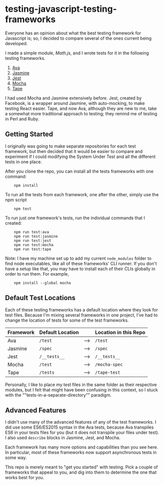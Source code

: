 # testing-javascript-testing-frameworks

Everyone has an opinion about what the best testing framework for Javascript is; so, I decided to compare several of the ones current being developed.

I made a simple module, *Math.js*, and I wrote tests for it in the following testing frameworks.

1. [Ava](https://github.com/avajs/ava)
2. [Jasmine](http://jasmine.github.io/)
3. [Jest](https://facebook.github.io/jest/)
4. [Mocha](https://mochajs.org/)
5. [Tape](https://github.com/substack/tape)

I had used Mocha and Jasmine extensively before. Jest, created by Facebook, is a wrapper around Jasmine, with auto-mocking, to make testing React easier. Tape, and now Ava, although they are new to me, take a somewhat more traditional approach to testing; they remind me of testing in Perl and Ruby.

## Getting Started

I originally was going to make separate repositories for each test framework, but then decided that it would be easier to compare and experiment if I could modifying the System Under Test and all the different tests in one place.

After you clone the repo, you can install all the tests frameworks with one command:

        npm install

To run all the tests from each framework, one after the other, simply use the npm script

        npm test

To run just one framework's tests, run the individual commands that I created:

        npm run test:ava
        npm run test:jasmine
        npm run test:jest
        npm run test:mocha
        npm run test:tape

Note: I have my machine set up to add my current `node_modules` folder to find node executables, like all of these frameworks' CLI runner. If you don't have a setup like that, you may have to install each of their CLIs globally in order to run them. For example,

        npm install --global mocha

## Default Test Locations

Each of these testing frameworks has a default location where they look for test files. Because I'm mixing several frameworks in one project, I've had to change the location of tests for some of the test frameworks.

| Framework | Default Location |     | Location in this Repo |
| --------- | ---------------- | --- | --------------------- |
| Ava | `/test` | --> | `/test` |
| Jasmine | `/spec` | --> | `/spec` |
| Jest | `/__tests__` | --> | `/__tests__` |
| Mocha | `/test` | --> | `/mocha-spec` |
| Tape | `/tests` | --> | `/tape-test` |

Personally, I like to place my test files in the same folder as their respective modules, but I felt that might have been confusing in this context, so I stuck with the ""tests-in-a-separate-directory"" paradigm.

## Advanced Features

I didn't use many of the advanced features of any of the test frameworks. I did use some ES6/ES2015 syntax in the Ava tests, because Ava transpiles ES6 in your tests files for you (but it does not transpile your files under test). I also used `describe` blocks in Jasmine, Jest, and Mocha.

Each framework has many more options and capabilities than you see here. In particular, most of these frameworks now support asynchronous tests in some way.

This repo is merely meant to "get you started" with testing. Pick a couple of frameworks that appeal to you, and dig into them to determine the one that works best for you.
